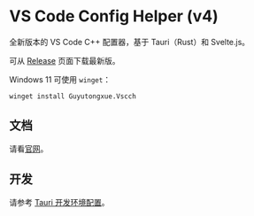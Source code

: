 # VS Code Config Helper (v4)

全新版本的 VS Code C++ 配置器，基于 Tauri（Rust）和 Svelte.js。

可从 [Release](https://github.com/VSCodeConfigHelper/v4/releases) 页面下载最新版。

Windows 11 可使用 `winget`：
```
winget install Guyutongxue.Vscch
```

## 文档

请看[官网](https://v4.vscch.tk/docs)。

## 开发

请参考 [Tauri 开发环境配置](https://tauri.app/v1/guides/getting-started/prerequisites)。

